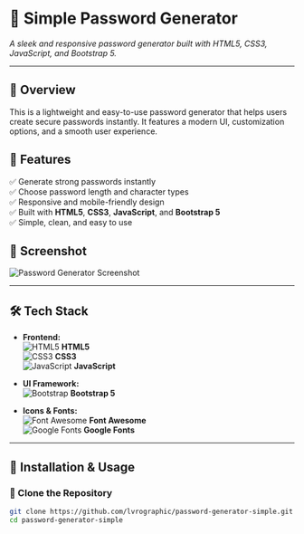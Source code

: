 # 📌 Simple Password Generator

*A sleek and responsive password generator built with HTML5, CSS3, JavaScript, and Bootstrap 5.*

---

## 🚀 Overview  
This is a lightweight and easy-to-use password generator that helps users create secure passwords instantly. It features a modern UI, customization options, and a smooth user experience.

## 🎯 Features  
✅ Generate strong passwords instantly  
✅ Choose password length and character types  
✅ Responsive and mobile-friendly design  
✅ Built with **HTML5**, **CSS3**, **JavaScript**, and **Bootstrap 5**  
✅ Simple, clean, and easy to use  

## 📸 Screenshot  
![Password Generator Screenshot](https://via.placeholder.com/800x400?text=App+Screenshot)  

---

## 🛠 Tech Stack  
- **Frontend:**  
  ![HTML5](https://img.shields.io/badge/HTML5-%23E44D26.svg?style=flat&logo=html5&logoColor=white) **HTML5**  
  ![CSS3](https://img.shields.io/badge/CSS3-%231572B6.svg?style=flat&logo=css3&logoColor=white) **CSS3**  
  ![JavaScript](https://img.shields.io/badge/JavaScript-%23F7DF1E.svg?style=flat&logo=javascript&logoColor=black) **JavaScript**

- **UI Framework:**  
  ![Bootstrap](https://img.shields.io/badge/Bootstrap-%23563D7C.svg?style=flat&logo=bootstrap&logoColor=white) **Bootstrap 5**  

- **Icons & Fonts:**  
  ![Font Awesome](https://img.shields.io/badge/Font_Awesome-%23000000.svg?style=flat&logo=font-awesome&logoColor=white) **Font Awesome**  
  ![Google Fonts](https://img.shields.io/badge/Google_Fonts-%23000000.svg?style=flat&logo=google-fonts&logoColor=white) **Google Fonts**

---

## 🔧 Installation & Usage  

### 💾 Clone the Repository  
```sh
git clone https://github.com/lvrographic/password-generator-simple.git
cd password-generator-simple
